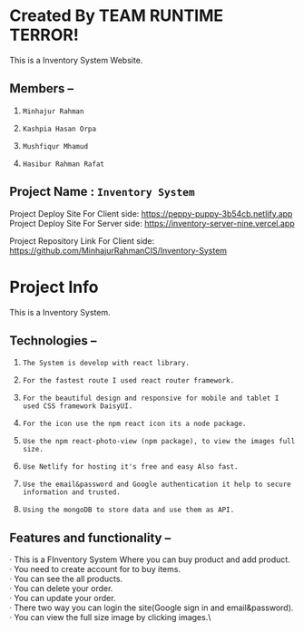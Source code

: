 # Created By TEAM RUNTIME TERROR!
This is a Inventory System Website.
## Members  –
1.     Minhajur Rahman  
2.     Kashpia Hasan Orpa
3.     Mushfiqur Mhamud
4.     Hasibur Rahman Rafat

## Project Name : `Inventory System`
Project Deploy Site For Client side: https://peppy-puppy-3b54cb.netlify.app \
Project Deploy Site For Server side: https://inventory-server-nine.vercel.app


Project Repository Link For Client side: https://github.com/MinhajurRahmanCIS/Inventory-System 

# Project Info
This is a Inventory System.
## Technologies  –
1.     The System is develop with react library.  
2.     For the fastest route I used react router framework.
3.     For the beautiful design and responsive for mobile and tablet I used CSS framework DaisyUI.
4.     For the icon use the npm react icon its a node package.
5.     Use the npm react-photo-view (npm package), to view the images full size.
6.     Use Netlify for hosting it's free and easy Also fast.
7.     Use the email&password and Google authentication it help to secure information and trusted.
8.     Using the mongoDB to store data and use them as API.
## Features and functionality –
·         This is a FInventory System Where you can buy product and add product.\
·         You need to create account for to buy items.\
·         You can see the all products.\
·         You can delete your order.\
·         You can update your order.\
·         There two way you can login the site(Google sign in and email&password).\
·         You can view the full size image by clicking images.\
